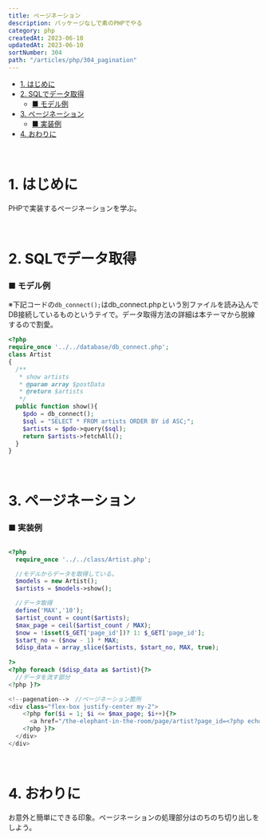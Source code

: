 ```yaml
---
title: ページネーション
description: パッケージなしで素のPHPでやる
category: php
createdAt: 2023-06-10
updatedAt: 2023-06-10
sortNumber: 304
path: "/articles/php/304_pagination"
---
```


<nuxt-content-wrapper>

- [1. はじめに](#1-はじめに)
- [2. SQLでデータ取得](#2-sqlでデータ取得)
    - [■ モデル例](#-モデル例)
- [3. ページネーション](#3-ページネーション)
    - [■ 実装例](#-実装例)
- [4. おわりに](#4-おわりに)

<br>

# 1. はじめに
PHPで実装するページネーションを学ぶ。

<br>

# 2. SQLでデータ取得
### ■ モデル例
※下記コードの`db_connect();`はdb_connect.phpという別ファイルを読み込んでDB接続しているものというテイで。データ取得方法の詳細は本テーマから脱線するので割愛。
```php
<?php
require_once '../../database/db_connect.php';
class Artist
{
  /**
   * show artists
   * @param array $postData
   * @return $artists
   */
  public function show(){
    $pdo = db_connect();
    $sql = "SELECT * FROM artists ORDER BY id ASC;";
    $artists = $pdo->query($sql);
    return $artists->fetchAll();
  }
}
```

<br>

# 3. ページネーション

### ■ 実装例
```php

<?php
  require_once '../../class/Artist.php';

  //モデルからデータを取得している。
  $models = new Artist();
  $artists = $models->show(); 

  //データ取得
  define('MAX','10');
  $artist_count = count($artists);
  $max_page = ceil($artist_count / MAX);
  $now = !isset($_GET['page_id'])? 1: $_GET['page_id'];
  $start_no = ($now - 1) * MAX;
  $disp_data = array_slice($artists, $start_no, MAX, true);
 
?>
<?php foreach ($disp_data as $artist){?>
  //データを流す部分
<?php }?>

<!--pagenation-->　//ページネーション箇所
<div class="flex-box justify-center my-2">
    <?php for($i = 1; $i <= $max_page; $i++){?>
      <a href="/the-elephant-in-the-room/page/artist?page_id=<?php echo $i; ?>" > <?php echo  $i ?></a>
    <?php }?>
  </div>
</div>

```
<br>

# 4. おわりに
お意外と簡単にできる印象。ページネーションの処理部分はのちのち切り出しをしよう。

</nuxt-content-wrapper>
